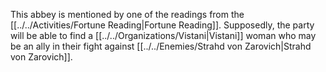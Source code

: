 This abbey is mentioned by one of the readings from the [[../../Activities/Fortune Reading|Fortune Reading]]. Supposedly, the party will be able to find a [[../../Organizations/Vistani|Vistani]] woman who may be an ally in their fight against [[../../Enemies/Strahd von Zarovich|Strahd von Zarovich]].
